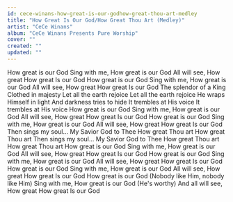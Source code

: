 ```yaml
---
id: cece-winans-how-great-is-our-godhow-great-thou-art-medley
title: "How Great Is Our God/How Great Thou Art (Medley)"
artist: "CeCe Winans"
album: "CeCe Winans Presents Pure Worship"
cover: ""
created: ""
updated: ""
---
```


How great is our God
Sing with me, How great is our God
All will see, How great
How great
Is our God
How great is our God
Sing with me, How great is our God
All will see, How great
How great
Is our God
The splendor of a King
Clothed in majesty
Let all the earth rejoice
Let all the earth rejoice
He wraps Himself in light
And darkness tries to hide
It trembles at His voice
It trembles at His voice
How great is our God
Sing with me, How great is our God
All will see, How great
How great
Is our God
How great is our God
Sing with me, How great is our God
All will see, How great
How great
Is our God
Then sings my soul... My Savior God to Thee
How great Thou art
How great Thou art
Then sings my soul... My Savior God to Thee
How great Thou art
How great Thou art
How great is our God
Sing with me, How great is our God
All will see, How great
How great
Is our God
How great is our God
Sing with me, How great is our God
All will see, How great
How great
Is our God
How great is our God
Sing with me, How great is our God
All will see, How great
How great
Is our God
How great is our God  (Nobody like Him, nobody like Him)
Sing with me, How great is our God  (He's worthy)
And all will see, How great
How great
Is our God